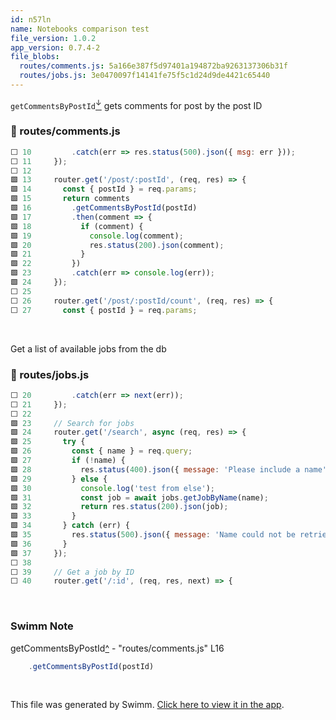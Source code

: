 ```yaml
---
id: n57ln
name: Notebooks comparison test
file_version: 1.0.2
app_version: 0.7.4-2
file_blobs:
  routes/comments.js: 5a166e387f5d97401a194872ba9263137306b31f
  routes/jobs.js: 3e0470097f14141fe75f5c1d24d9de4421c65440
---
```


`getCommentsByPostId`[<sup id="Z1gd65s">↓</sup>](#f-Z1gd65s) gets comments for post by the post ID
<!-- NOTE-swimm-snippet: the lines below link your snippet to Swimm -->
### 📄 routes/comments.js
```javascript
⬜ 10         .catch(err => res.status(500).json({ msg: err }));
⬜ 11     });
⬜ 12     
🟩 13     router.get('/post/:postId', (req, res) => {
🟩 14       const { postId } = req.params;
🟩 15       return comments
🟩 16         .getCommentsByPostId(postId)
🟩 17         .then(comment => {
🟩 18           if (comment) {
🟩 19             console.log(comment);
🟩 20             res.status(200).json(comment);
🟩 21           }
🟩 22         })
🟩 23         .catch(err => console.log(err));
🟩 24     });
⬜ 25     
⬜ 26     router.get('/post/:postId/count', (req, res) => {
⬜ 27       const { postId } = req.params;
```

<br/>

Get a list of available jobs from the db
<!-- NOTE-swimm-snippet: the lines below link your snippet to Swimm -->
### 📄 routes/jobs.js
```javascript
⬜ 20         .catch(err => next(err));
⬜ 21     });
⬜ 22     
🟩 23     // Search for jobs
🟩 24     router.get('/search', async (req, res) => {
🟩 25       try {
🟩 26         const { name } = req.query;
🟩 27         if (!name) {
🟩 28           res.status(400).json({ message: 'Please include a name' });
🟩 29         } else {
🟩 30           console.log('test from else');
🟩 31           const job = await jobs.getJobByName(name);
🟩 32           return res.status(200).json(job);
🟩 33         }
🟩 34       } catch (err) {
🟩 35         res.status(500).json({ message: 'Name could not be retrieved' });
🟩 36       }
🟩 37     });
⬜ 38     
⬜ 39     // Get a job by ID
⬜ 40     router.get('/:id', (req, res, next) => {
```

<br/>

<!-- THIS IS AN AUTOGENERATED SECTION. DO NOT EDIT THIS SECTION DIRECTLY -->
### Swimm Note

<span id="f-Z1gd65s">getCommentsByPostId</span>[^](#Z1gd65s) - "routes/comments.js" L16
```javascript
    .getCommentsByPostId(postId)
```

<br/>

This file was generated by Swimm. [Click here to view it in the app](https://app.swimm.io/repos/Z2l0aHViJTNBJTNBbGFtYmRhLW5ldHdvcmstYXBpJTNBJTNBYmVudmVua2Vy/docs/n57ln).